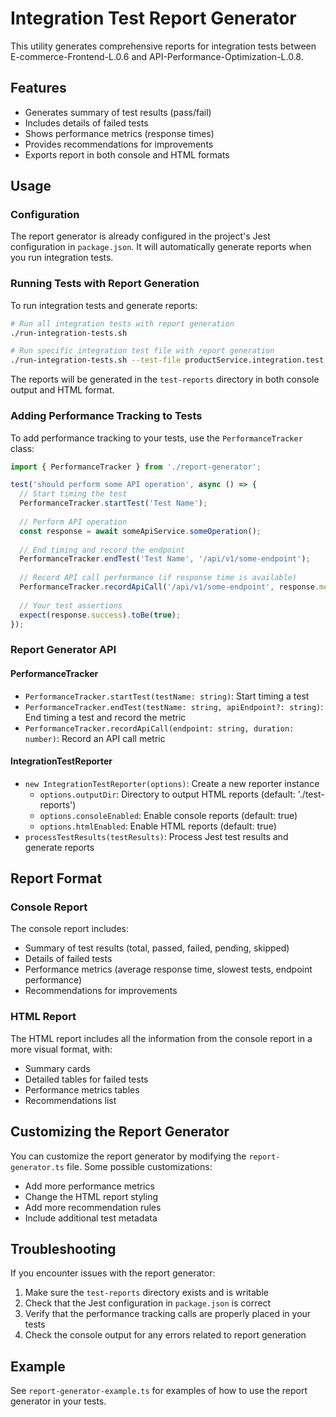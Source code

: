 # Integration Test Report Generator

This utility generates comprehensive reports for integration tests between E-commerce-Frontend-L.0.6 and API-Performance-Optimization-L.0.8.

## Features

- Generates summary of test results (pass/fail)
- Includes details of failed tests
- Shows performance metrics (response times)
- Provides recommendations for improvements
- Exports report in both console and HTML formats

## Usage

### Configuration

The report generator is already configured in the project's Jest configuration in `package.json`. It will automatically generate reports when you run integration tests.

### Running Tests with Report Generation

To run integration tests and generate reports:

```bash
# Run all integration tests with report generation
./run-integration-tests.sh

# Run specific integration test file with report generation
./run-integration-tests.sh --test-file productService.integration.test.ts
```

The reports will be generated in the `test-reports` directory in both console output and HTML format.

### Adding Performance Tracking to Tests

To add performance tracking to your tests, use the `PerformanceTracker` class:

```typescript
import { PerformanceTracker } from './report-generator';

test('should perform some API operation', async () => {
  // Start timing the test
  PerformanceTracker.startTest('Test Name');
  
  // Perform API operation
  const response = await someApiService.someOperation();
  
  // End timing and record the endpoint
  PerformanceTracker.endTest('Test Name', '/api/v1/some-endpoint');
  
  // Record API call performance (if response time is available)
  PerformanceTracker.recordApiCall('/api/v1/some-endpoint', response.meta?.responseTime || 0);
  
  // Your test assertions
  expect(response.success).toBe(true);
});
```

### Report Generator API

#### PerformanceTracker

- `PerformanceTracker.startTest(testName: string)`: Start timing a test
- `PerformanceTracker.endTest(testName: string, apiEndpoint?: string)`: End timing a test and record the metric
- `PerformanceTracker.recordApiCall(endpoint: string, duration: number)`: Record an API call metric

#### IntegrationTestReporter

- `new IntegrationTestReporter(options)`: Create a new reporter instance
  - `options.outputDir`: Directory to output HTML reports (default: './test-reports')
  - `options.consoleEnabled`: Enable console reports (default: true)
  - `options.htmlEnabled`: Enable HTML reports (default: true)
- `processTestResults(testResults)`: Process Jest test results and generate reports

## Report Format

### Console Report

The console report includes:

- Summary of test results (total, passed, failed, pending, skipped)
- Details of failed tests
- Performance metrics (average response time, slowest tests, endpoint performance)
- Recommendations for improvements

### HTML Report

The HTML report includes all the information from the console report in a more visual format, with:

- Summary cards
- Detailed tables for failed tests
- Performance metrics tables
- Recommendations list

## Customizing the Report Generator

You can customize the report generator by modifying the `report-generator.ts` file. Some possible customizations:

- Add more performance metrics
- Change the HTML report styling
- Add more recommendation rules
- Include additional test metadata

## Troubleshooting

If you encounter issues with the report generator:

1. Make sure the `test-reports` directory exists and is writable
2. Check that the Jest configuration in `package.json` is correct
3. Verify that the performance tracking calls are properly placed in your tests
4. Check the console output for any errors related to report generation

## Example

See `report-generator-example.ts` for examples of how to use the report generator in your tests.